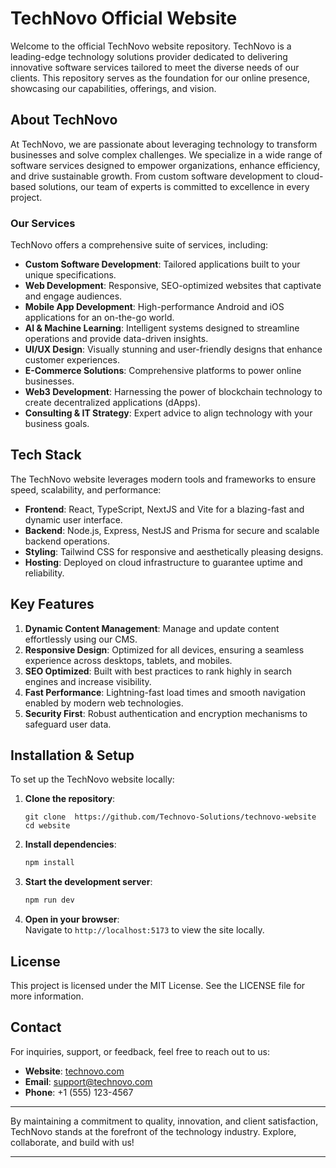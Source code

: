 # TechNovo Official Website  

Welcome to the official TechNovo website repository. TechNovo is a leading-edge technology solutions provider dedicated to delivering innovative software services tailored to meet the diverse needs of our clients. This repository serves as the foundation for our online presence, showcasing our capabilities, offerings, and vision.  

## About TechNovo  

At TechNovo, we are passionate about leveraging technology to transform businesses and solve complex challenges. We specialize in a wide range of software services designed to empower organizations, enhance efficiency, and drive sustainable growth. From custom software development to cloud-based solutions, our team of experts is committed to excellence in every project.  

### Our Services  
TechNovo offers a comprehensive suite of services, including:  

- **Custom Software Development**: Tailored applications built to your unique specifications.  
- **Web Development**: Responsive, SEO-optimized websites that captivate and engage audiences.  
- **Mobile App Development**: High-performance Android and iOS applications for an on-the-go world.  
- **AI & Machine Learning**: Intelligent systems designed to streamline operations and provide data-driven insights.  
- **UI/UX Design**: Visually stunning and user-friendly designs that enhance customer experiences.  
- **E-Commerce Solutions**: Comprehensive platforms to power online businesses.
- **Web3 Development**: Harnessing the power of blockchain technology to create decentralized applications (dApps).
- **Consulting & IT Strategy**: Expert advice to align technology with your business goals.  

## Tech Stack  

The TechNovo website leverages modern tools and frameworks to ensure speed, scalability, and performance:  

- **Frontend**: React, TypeScript, NextJS and Vite for a blazing-fast and dynamic user interface.  
- **Backend**: Node.js, Express, NestJS and Prisma for secure and scalable backend operations.  
- **Styling**: Tailwind CSS for responsive and aesthetically pleasing designs.  
- **Hosting**: Deployed on cloud infrastructure to guarantee uptime and reliability.  

## Key Features  

1. **Dynamic Content Management**: Manage and update content effortlessly using our CMS.  
2. **Responsive Design**: Optimized for all devices, ensuring a seamless experience across desktops, tablets, and mobiles.  
3. **SEO Optimized**: Built with best practices to rank highly in search engines and increase visibility.  
4. **Fast Performance**: Lightning-fast load times and smooth navigation enabled by modern web technologies.  
5. **Security First**: Robust authentication and encryption mechanisms to safeguard user data.  

## Installation & Setup  

To set up the TechNovo website locally:  

1. **Clone the repository**:  
   ```bash[
   git clone  https://github.com/Technovo-Solutions/technovo-website
   cd website
   ```  

2. **Install dependencies**:  
   ```bash
   npm install
   ```  

3. **Start the development server**:  
   ```bash
   npm run dev
   ```  

4. **Open in your browser**:  
   Navigate to `http://localhost:5173` to view the site locally.  

## License  

This project is licensed under the MIT License. See the LICENSE file for more information.  

## Contact  

For inquiries, support, or feedback, feel free to reach out to us:  

- **Website**: [technovo.com](https://technovo.com)  
- **Email**: support@technovo.com  
- **Phone**: +1 (555) 123-4567  

---

By maintaining a commitment to quality, innovation, and client satisfaction, TechNovo stands at the forefront of the technology industry. Explore, collaborate, and build with us!  

---
